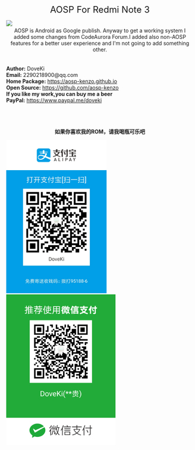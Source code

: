 <div class="text" style=" text-align:center;"><p><font size="5">AOSP For Redmi Note 3</font></p></div>
<img src="https://timgsa.baidu.com/timg?image&quality=80&size=b9999_10000&sec=1502590138729&di=40bc0482a1526e6d4b0b56675b604171&imgtype=0&src=http%3A%2F%2Fimg.mp.itc.cn%2Fupload%2F20160708%2Facf864dc326e48eab6c9fa68172a36a4_th.png" /> 
<div class="text" style=" text-align:center;">AOSP is Android as Google publish. Anyway to get a working system I added some changes from CodeAurora Forum.I added also non-AOSP features for a better user experience and I'm not going to add something other.</div>
<br/>
<br/> <b>Author:</b> DoveKi
<br/> <b>Email:</b> 2290218900@qq.com
<br/> <b>Home Package:</b> <a href="url">https://aosp-kenzo.github.io</a>
<br/> <b>Open Source:</b> <a href="url">https://github.com/aosp-kenzo</a>
<br/> <b>If you like my work,you can buy me a beer</b>
<br/> <b>PayPal:</b> <a href="url">https://www.paypal.me/doveki</a>
<br/>
<br/>
<br/>
<br/> <div class="text" style=" text-align:center;"><p><b>如果你喜欢我的ROM，请我喝瓶可乐吧</b></p></div>
<img src="/images/alipay.jpg" width="270" height="410" /> 
<img src="/images/wechat.png" width="294" height="404" /> 	